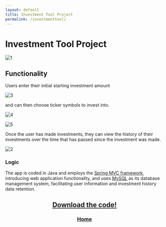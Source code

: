 ```yaml
---
layout: default
title: Investment Tool Project
permalink: /investmenttool/
---
```


# Investment Tool Project

![1](https://user-images.githubusercontent.com/55026784/173699862-afaf6e7f-a7f8-4666-b3ac-1d00a8900d1d.png)

## Functionality

Users enter their initial starting investment amount 

![3](https://user-images.githubusercontent.com/55026784/173700513-a527f0d5-9af1-4abb-8c63-8359361ecdde.png)

and can then choose ticker symbols to invest into.

![4](https://user-images.githubusercontent.com/55026784/173700603-16b34f8d-8930-4765-b624-fb0bd9f6b169.png)

![5](https://user-images.githubusercontent.com/55026784/173700562-bb5a665a-2515-4277-8e6d-24aa2109eb4e.png)

Once the user has made investments, they can view the history of their investments over the time that has passed since the investment was made.

![2](https://user-images.githubusercontent.com/55026784/173700808-38ca64f3-a967-4122-ba77-2c9dd53bf1f0.png)

### Logic

The app is coded in Java and employs the [Spring MVC framework](https://spring.io/), introducing web application functionality, and uses [MySQL](https://www.mysql.com/) 
as its database management system, facilitating user information and investment history data retention.

<h2 align="center">
  <a href="https://github.com/jayprestonwaters/CS3750_Projects">Download the code!</a>
</h2>

<h3 align="center">
    <a href="https://jayprestonwaters.github.io/">Home</a>
</h3>
